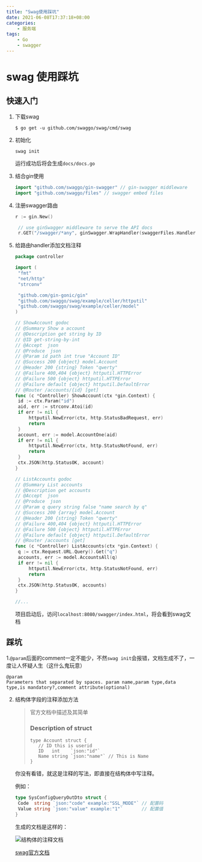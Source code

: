 ```yaml
---
title: "Swag使用踩坑"
date: 2021-06-08T17:37:18+08:00
categories:
    - 服务端
tags:
    - Go
    - swagger
---
```

# swag 使用踩坑



## 快速入门

1. 下载swag

   `$ go get -u github.com/swaggo/swag/cmd/swag`

2. 初始化

   `swag init`

   运行成功后将会生成`docs/docs.go`

3. 结合gin使用

   ```go
   import "github.com/swaggo/gin-swagger" // gin-swagger middleware
   import "github.com/swaggo/files" // swagger embed files
   ```

4. 注册swagger路由

   ```go
   r := gin.New()
   
   	// use ginSwagger middleware to serve the API docs
   	r.GET("/swagger/*any", ginSwagger.WrapHandler(swaggerFiles.Handler))
   ```

5. 给路由handler添加文档注释

   ```go
   package controller
   
   import (
   	"fmt"
   	"net/http"
   	"strconv"
   
   	"github.com/gin-gonic/gin"
   	"github.com/swaggo/swag/example/celler/httputil"
   	"github.com/swaggo/swag/example/celler/model"
   )
   
   // ShowAccount godoc
   // @Summary Show a account
   // @Description get string by ID
   // @ID get-string-by-int
   // @Accept  json
   // @Produce  json
   // @Param id path int true "Account ID"
   // @Success 200 {object} model.Account
   // @Header 200 {string} Token "qwerty"
   // @Failure 400,404 {object} httputil.HTTPError
   // @Failure 500 {object} httputil.HTTPError
   // @Failure default {object} httputil.DefaultError
   // @Router /accounts/{id} [get]
   func (c *Controller) ShowAccount(ctx *gin.Context) {
   	id := ctx.Param("id")
   	aid, err := strconv.Atoi(id)
   	if err != nil {
   		httputil.NewError(ctx, http.StatusBadRequest, err)
   		return
   	}
   	account, err := model.AccountOne(aid)
   	if err != nil {
   		httputil.NewError(ctx, http.StatusNotFound, err)
   		return
   	}
   	ctx.JSON(http.StatusOK, account)
   }
   
   // ListAccounts godoc
   // @Summary List accounts
   // @Description get accounts
   // @Accept  json
   // @Produce  json
   // @Param q query string false "name search by q"
   // @Success 200 {array} model.Account
   // @Header 200 {string} Token "qwerty"
   // @Failure 400,404 {object} httputil.HTTPError
   // @Failure 500 {object} httputil.HTTPError
   // @Failure default {object} httputil.DefaultError
   // @Router /accounts [get]
   func (c *Controller) ListAccounts(ctx *gin.Context) {
   	q := ctx.Request.URL.Query().Get("q")
   	accounts, err := model.AccountsAll(q)
   	if err != nil {
   		httputil.NewError(ctx, http.StatusNotFound, err)
   		return
   	}
   	ctx.JSON(http.StatusOK, accounts)
   }
   
   //...
   
   ```

   项目启动后，访问`localhost:8080/swagger/index.html`，将会看到swag文档

## 踩坑

1.`@param`后面的comment一定不能少，不然`swag init`会报错，文档生成不了，一度让人怀疑人生（这什么鬼玩意）

```code
@param 
Parameters that separated by spaces. param name,param type,data type,is mandatory?,comment attribute(optional)
```

2. 结构体字段的注释添加方法

   > 官方文档中描述及其简单
   >
   > ### Description of struct
   >
   > ```
   > type Account struct {
   > 	// ID this is userid
   > 	ID   int    `json:"id"`
   > 	Name string `json:"name"` // This is Name
   > }
   > 
   > ```

   你没有看错，就这是注释的写法，即直接在结构体中写注释。

   例如：

   ```go
   type SysConfigQueryOutDto struct {
   	Code  string `json:"code" example:"SSL_MODE"` // 配置码
   	Value string `json:"value" example:"1"`       // 配置值
   }
   ```

   生成的文档是这样的：

   ![结构体的注释文档](https://files.catbox.moe/ls8s8r.png)

   

   [swag官方文档](https://github.com/swaggo/swag)


